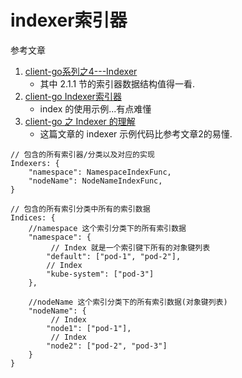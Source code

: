 # indexer索引器

参考文章

1. [client-go系列之4---Indexer](https://zhuanlan.zhihu.com/p/266512431)
    - 其中 2.1.1 节的索引器数据结构值得一看.
2. [client-go Indexer索引器](https://herbguo.gitbook.io/client-go/informer#4.2-indexer-suo-yin-qi)
    - index 的使用示例...有点难懂
3. [client-go 之 Indexer 的理解](https://blog.51cto.com/u_15077560/2584555)
    - 这篇文章的 indexer 示例代码比参考文章2的易懂.

```
// 包含的所有索引器/分类以及对应的实现
Indexers: {  
    "namespace": NamespaceIndexFunc,
    "nodeName": NodeNameIndexFunc,
}

// 包含的所有索引分类中所有的索引数据
Indices: {
    //namespace 这个索引分类下的所有索引数据
    "namespace": {  
         // Index 就是一个索引键下所有的对象键列表
        "default": ["pod-1", "pod-2"], 
        // Index
        "kube-system": ["pod-3"]   
    },

    //nodeName 这个索引分类下的所有索引数据(对象键列表)
    "nodeName": {
         // Index
        "node1": ["pod-1"],
         // Index
        "node2": ["pod-2", "pod-3"]
    }
}
```
